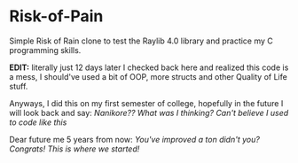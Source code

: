 # Risk-of-Pain
Simple Risk of Rain clone to test the Raylib 4.0 library and practice my C programming skills.

**EDIT:** literally just 12 days later I checked back here and realized this code is a mess, I should've used a bit of OOP, more structs and other Quality of Life stuff. 

Anyways, I did this on my first semester of college, hopefully in the future I will look back and say: *Nanikore?? What was I thinking? Can't believe I used to code like this*

Dear future me 5 years from now: *You've improved a ton didn't you? Congrats! This is where we started!*
